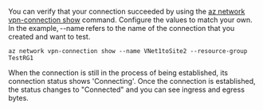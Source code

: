 You can verify that your connection succeeded by using the [az network vpn-connection show](https://docs.microsoft.com/cli/azure/network/vpn-connection#show) command. Configure the values to match your own. In the example, --name refers to the name of the connection that you created and want to test.

```azurecli
az network vpn-connection show --name VNet1toSite2 --resource-group TestRG1
```

When the connection is still in the process of being established, its connection status shows 'Connecting'. Once the connection is established, the status changes to "Connected" and you can see ingress and egress bytes.